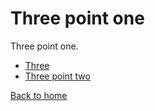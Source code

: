 # Three point one

Three point one.

- [Three](./README.md)
- [Three point two](./two.md)

[Back to home](../README.md)
